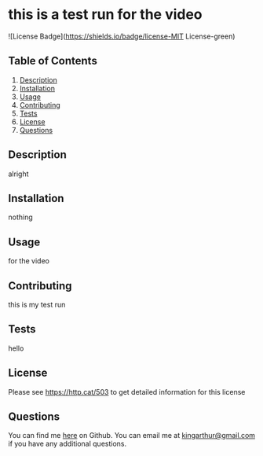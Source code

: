 # this is a test run for the video
![License Badge](https://shields.io/badge/license-MIT License-green)
## Table of Contents
1. [Description](#description)
2. [Installation](#installation)
3. [Usage](#usage)
4. [Contributing](#contributing)
5. [Tests](#tests)
6. [License](#license)
7. [Questions](#questions)

## Description
alright
## Installation
nothing 
## Usage
for the video
## Contributing
this is my test run
## Tests
hello
## License
Please see https://http.cat/503 to get detailed information for this license

## Questions
You can find me [here](https://github.com/kingarthur) on Github.
You can email me at kingarthur@gmail.com if you have any additional questions.
